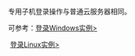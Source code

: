 专用子机登录操作与普通云服务器相同。

可参考：[登录Windows实例>](/doc/product/213/5435)

​                [登录Linux实例>](/doc/product/213/5436)